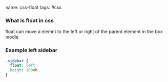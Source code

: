 name: css-float
tags: #css

### What is float in css 
float can move a elemnt to the left or right of the parent element in the box modle

### Example left sidebar
```css
.sidebar {
  float: left
  height 100vh
}
```
